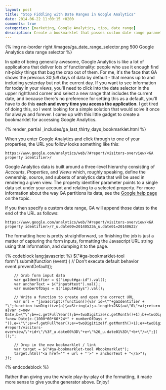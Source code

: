 ```yaml
---
layout: post
title: "Stop Fiddling with Date Ranges in Google Analytics"
date: 2014-06-22 11:00:15 +0200
comments: true
categories: [marketing, Google Analytics, tips, date range]
description: Create a bookmarklet that passes custom date range parameters to Google Analytics.
---
```

{% img no-border right /images/ga_date_range_selector.png 500 Google Analytics date range selector %}

In spite of being generally awesome, Google Analytics is like a lot of applications that deliver lots of functionality: people who use it enough find nit-picky things that bug the crap out of them.  For me, it's the face that GA shows the previous 30 *full* days of data by default - that means up to and including yesterday but not the current day.  If you want to see information for today in your views, you'll need to click into the date selector in the upper righthand corner and select a new range that includes the current date, and because there's no preference for setting this as a default, you'll have to do this **each and every time you access the application**.  I got tired of doing this, so I went looking for a simple solution that would solve it once for always and forever.<!--more-->  I came up with this little gadget to create a bookmarklet for accessing Google Analytics.

{% render_partial _includes/ga_last_thirty_days_bookmarklet.html %}

When you enter Google Analytics and click through to one of your properties, the URL you follow looks something like this:

```
https://www.google.com/analytics/web/?#report/visitors-overview/<GA property identifier>/
```

Google Analytics data is built around a three-level hierarchy consisting of *Accounts*, *Properties*, and *Views* which, roughly speaking, define the ownership, source, and subsets of analytics data that will be used in rendering a given view.  The property identifier parameter points to a single data set under your account and relating to a selected property.  For more information about the way GA partitions its data, see the [Google help page][1] on the topic.

If you then specify a custom date range, GA will append those dates to the end of the URL as follows:

```
https://www.google.com/analytics/web/?#report/visitors-overview/<GA property identifier>/?_u.date00=20140523&_u.date01=20140622/
```

The formatting here is pretty straightforward, so finishing the job is just a matter of capturing the form inputs, formatting the Javascript URL string using that information, and dumping it to the page.

{% codeblock lang:javascript %}
    $("#ga-bookmarklet-tool form").submit(function (event) {
        // Don't execute default behavior
        event.preventDefault();
		
		// Grab form input data
        var gaIdentifier = $("input#ga-id").val();
        var anchorText = $("input#text").val();
        var numberOfDays = $("input#days").val();

        // Write a function to create and open the correct URL
        var url = "javascript:(function(){var id=\""+gaIdentifier + "\";function twoDigitize(a){a=String(a);a.length<2&&(a=\"0\"+a);return a}var c=new Date,b=\"\";b+=c.getFullYear();b+=twoDigitize(c.getMonth()+1);b+=twoDigitize(c.getDate());var f=new Date(c-(1000*60*60*24*" + numberOfDays + ")),e=\"\";e+=f.getFullYear();e+=twoDigitize(f.getMonth()+1);e+=twoDigitize(f.getDate());location.href=\"https://www.google.com/analytics/web/?#report/visitors-overview/\"+id+\"/%3F_u.date00%3D\"+e+\"%26_u.date01%3D\"+b+\"/=\";})();";
		
		// Drop in the new bookmarklet / link
    	var target = $("#ga-bookmarklet-tool #bookmarklet");
        target.html("<a href='" + url + "'>" + anchorText + "</a>");
    });
{% endcodeblock %}

Rather than giving you the whole play-by-play of the formatting, it made more sense to give youthe generator above.  Enjoy!


[1]: https://support.google.com/analytics/answer/1009618?hl=en
